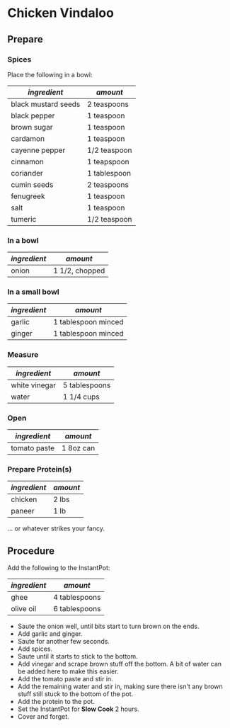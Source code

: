 # Chicken Vindaloo

## Prepare

### Spices

Place the following in a bowl:

| *ingredient* | *amount* |
| --- | --- |
| black mustard seeds | 2 teaspoons |
| black pepper | 1 teaspoon |
| brown sugar | 1 teaspoon |
| cardamon | 1 teaspoon |
| cayenne pepper | 1/2 teaspoon |
| cinnamon | 1 teapspoon |
| coriander | 1 tablespoon |
| cumin seeds | 2 teaspoons |
| fenugreek | 1 teaspoon |
| salt | 1 teaspoon |
| tumeric | 1/2 teaspoon |

### In a bowl

| *ingredient* | *amount* |
| --- | --- |
| onion | 1 1/2, chopped|

### In a small bowl

| *ingredient* | *amount* |
| --- | --- |
| garlic | 1 tablespoon minced |
| ginger | 1 tablespoon minced |

### Measure

| *ingredient* | *amount* |
| --- | --- |
| white vinegar | 5 tablespoons |
| water | 1 1/4 cups |

### Open

| *ingredient* | *amount* |
| --- | --- |
| tomato paste | 1 8oz can |

### Prepare Protein(s)

| *ingredient* | *amount* |
| --- | --- |
| chicken | 2 lbs |
| paneer | 1 lb |

... or whatever strikes your fancy.

## Procedure

Add the following to the InstantPot:

| *ingredient* | *amount* |
| --- | --- |
| ghee | 4 tablespoons |
| olive oil | 6 tablespoons |

* Saute the onion well, until bits start to turn brown on the ends.
* Add garlic and ginger.
* Saute for another few seconds.
* Add spices.
* Saute until it starts to stick to the bottom.
* Add vinegar and scrape brown stuff off the bottom. A bit of water can be added here to make this easier.
* Add the tomato paste and stir in.
* Add the remaining water and stir in, making sure there isn't any brown stuff still stuck to the bottom of the pot.
* Add the protein to the pot.
* Set the InstantPot for **Slow Cook** 2 hours.
* Cover and forget.
